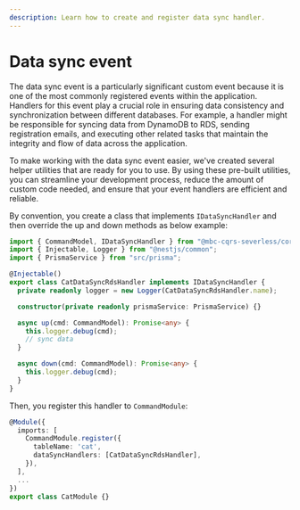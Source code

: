 ```yaml
---
description: Learn how to create and register data sync handler.
---
```


# Data sync event

The data sync event is a particularly significant custom event because it is one of the most commonly registered events within the application. Handlers for this event play a crucial role in ensuring data consistency and synchronization between different databases. For example, a handler might be responsible for syncing data from DynamoDB to RDS, sending registration emails, and executing other related tasks that maintain the integrity and flow of data across the application.

To make working with the data sync event easier, we've created several helper utilities that are ready for you to use. By using these pre-built utilities, you can streamline your development process, reduce the amount of custom code needed, and ensure that your event handlers are efficient and reliable.

By convention, you create a class that implements `IDataSyncHandler` and then override the up and down methods as below example:

```ts
import { CommandModel, IDataSyncHandler } from "@mbc-cqrs-severless/core";
import { Injectable, Logger } from "@nestjs/common";
import { PrismaService } from "src/prisma";

@Injectable()
export class CatDataSyncRdsHandler implements IDataSyncHandler {
  private readonly logger = new Logger(CatDataSyncRdsHandler.name);

  constructor(private readonly prismaService: PrismaService) {}

  async up(cmd: CommandModel): Promise<any> {
    this.logger.debug(cmd);
    // sync data
  }

  async down(cmd: CommandModel): Promise<any> {
    this.logger.debug(cmd);
  }
}
```

Then, you register this handler to `CommandModule`:

```ts
@Module({
  imports: [
    CommandModule.register({
      tableName: 'cat',
      dataSyncHandlers: [CatDataSyncRdsHandler],
    }),
  ],
  ...
})
export class CatModule {}
```
